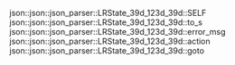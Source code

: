 json::json::json_parser::LRState_39d_123d_39d::SELF
json::json::json_parser::LRState_39d_123d_39d::to_s
json::json::json_parser::LRState_39d_123d_39d::error_msg
json::json::json_parser::LRState_39d_123d_39d::action
json::json::json_parser::LRState_39d_123d_39d::goto